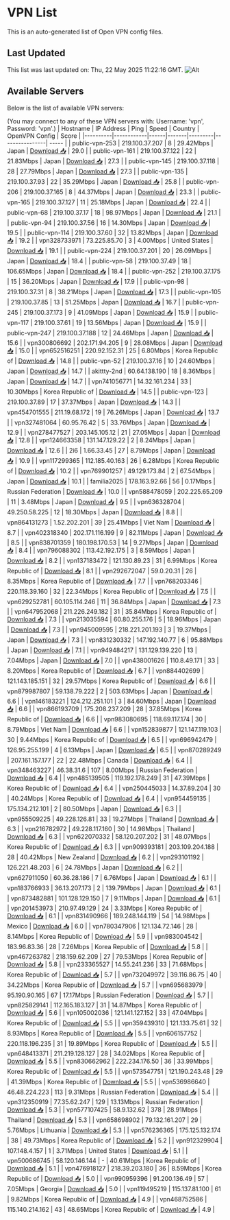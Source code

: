 # VPN List

This is an auto-generated list of Open VPN config files.

## Last Updated

This list was last updated on: Thu, 22 May 2025 11:22:16 GMT.
![Alt](https://repobeats.axiom.co/api/embed/186b98318ef1479477931607c1ad7d823f12451f.svg "Repobeats analytics image")

## Available Servers

Below is the list of available VPN servers:

(You may connect to any of these VPN servers with: Username: 'vpn', Password: 'vpn'.)
| Hostname | IP Address | Ping | Speed | Country | OpenVPN Config | Score |
|----------|------------|------|-------|---------|----------------| ----- |
| public-vpn-253 | 219.100.37.207 | 8 | 29.42Mbps | Japan | [Download 📥](./configs/server_0_JP.ovpn) | 29.0 |
| public-vpn-161 | 219.100.37.122 | 22 | 21.83Mbps | Japan | [Download 📥](./configs/server_1_JP.ovpn) | 27.3 |
| public-vpn-145 | 219.100.37.118 | 28 | 27.79Mbps | Japan | [Download 📥](./configs/server_2_JP.ovpn) | 27.3 |
| public-vpn-135 | 219.100.37.93 | 22 | 35.29Mbps | Japan | [Download 📥](./configs/server_3_JP.ovpn) | 25.8 |
| public-vpn-206 | 219.100.37.165 | 8 | 44.37Mbps | Japan | [Download 📥](./configs/server_4_JP.ovpn) | 23.3 |
| public-vpn-165 | 219.100.37.127 | 11 | 25.18Mbps | Japan | [Download 📥](./configs/server_5_JP.ovpn) | 22.4 |
| public-vpn-68 | 219.100.37.17 | 18 | 98.97Mbps | Japan | [Download 📥](./configs/server_6_JP.ovpn) | 21.1 |
| public-vpn-94 | 219.100.37.56 | 16 | 14.30Mbps | Japan | [Download 📥](./configs/server_7_JP.ovpn) | 19.5 |
| public-vpn-114 | 219.100.37.60 | 32 | 13.82Mbps | Japan | [Download 📥](./configs/server_8_JP.ovpn) | 19.2 |
| vpn328733971 | 73.225.85.70 | 3 | 4.00Mbps | United States | [Download 📥](./configs/server_9_US.ovpn) | 19.1 |
| public-vpn-224 | 219.100.37.201 | 20 | 26.09Mbps | Japan | [Download 📥](./configs/server_10_JP.ovpn) | 18.4 |
| public-vpn-58 | 219.100.37.49 | 18 | 106.65Mbps | Japan | [Download 📥](./configs/server_11_JP.ovpn) | 18.4 |
| public-vpn-252 | 219.100.37.175 | 15 | 36.20Mbps | Japan | [Download 📥](./configs/server_12_JP.ovpn) | 17.9 |
| public-vpn-98 | 219.100.37.31 | 8 | 38.21Mbps | Japan | [Download 📥](./configs/server_13_JP.ovpn) | 17.3 |
| public-vpn-105 | 219.100.37.85 | 13 | 51.25Mbps | Japan | [Download 📥](./configs/server_14_JP.ovpn) | 16.7 |
| public-vpn-245 | 219.100.37.173 | 9 | 41.09Mbps | Japan | [Download 📥](./configs/server_15_JP.ovpn) | 15.9 |
| public-vpn-117 | 219.100.37.61 | 19 | 13.56Mbps | Japan | [Download 📥](./configs/server_16_JP.ovpn) | 15.9 |
| public-vpn-247 | 219.100.37.188 | 12 | 24.46Mbps | Japan | [Download 📥](./configs/server_17_JP.ovpn) | 15.6 |
| vpn300806692 | 202.171.94.205 | 9 | 28.08Mbps | Japan | [Download 📥](./configs/server_18_JP.ovpn) | 15.0 |
| vpn652516251 | 220.92.152.31 | 25 | 6.80Mbps | Korea Republic of | [Download 📥](./configs/server_19_KR.ovpn) | 14.8 |
| public-vpn-52 | 219.100.37.16 | 10 | 24.60Mbps | Japan | [Download 📥](./configs/server_20_JP.ovpn) | 14.7 |
| akittty-2nd | 60.64.138.190 | 18 | 8.36Mbps | Japan | [Download 📥](./configs/server_21_JP.ovpn) | 14.7 |
| vpn741056771 | 14.32.161.234 | 33 | 10.30Mbps | Korea Republic of | [Download 📥](./configs/server_22_KR.ovpn) | 14.5 |
| public-vpn-123 | 219.100.37.89 | 17 | 37.37Mbps | Japan | [Download 📥](./configs/server_23_JP.ovpn) | 14.3 |
| vpn454701555 | 211.19.68.172 | 19 | 76.26Mbps | Japan | [Download 📥](./configs/server_24_JP.ovpn) | 13.7 |
| vpn327481064 | 60.95.76.42 | 5 | 33.76Mbps | Japan | [Download 📥](./configs/server_25_JP.ovpn) | 12.9 |
| vpn278477527 | 203.145.105.12 | 21 | 27.05Mbps | Japan | [Download 📥](./configs/server_26_JP.ovpn) | 12.8 |
| vpn124663358 | 131.147.129.22 | 2 | 8.24Mbps | Japan | [Download 📥](./configs/server_27_JP.ovpn) | 12.6 |
| 2i6 | 1.66.33.45 | 27 | 8.79Mbps | Japan | [Download 📥](./configs/server_28_JP.ovpn) | 10.9 |
| vpn117299365 | 112.185.40.163 | 26 | 6.28Mbps | Korea Republic of | [Download 📥](./configs/server_29_KR.ovpn) | 10.2 |
| vpn769901257 | 49.129.173.84 | 2 | 67.54Mbps | Japan | [Download 📥](./configs/server_30_JP.ovpn) | 10.1 |
| familia2025 | 178.163.92.66 | 56 | 0.17Mbps | Russian Federation | [Download 📥](./configs/server_31_RU.ovpn) | 10.0 |
| vpn588478059 | 202.225.65.209 | 11 | 3.48Mbps | Japan | [Download 📥](./configs/server_32_JP.ovpn) | 9.5 |
| vpn636328704 | 49.250.58.225 | 12 | 18.30Mbps | Japan | [Download 📥](./configs/server_33_JP.ovpn) | 8.8 |
| vpn864131273 | 1.52.202.201 | 39 | 25.41Mbps | Viet Nam | [Download 📥](./configs/server_34_VN.ovpn) | 8.7 |
| vpn402318340 | 202.171.116.199 | 9 | 82.11Mbps | Japan | [Download 📥](./configs/server_35_JP.ovpn) | 8.5 |
| vpn838701359 | 180.198.170.53 | 14 | 9.27Mbps | Japan | [Download 📥](./configs/server_36_JP.ovpn) | 8.4 |
| vpn796088302 | 113.42.192.175 | 3 | 8.59Mbps | Japan | [Download 📥](./configs/server_37_JP.ovpn) | 8.2 |
| vpn137183472 | 121.130.89.23 | 31 | 6.99Mbps | Korea Republic of | [Download 📥](./configs/server_38_KR.ovpn) | 8.1 |
| vpn292672047 | 59.0.20.31 | 26 | 8.35Mbps | Korea Republic of | [Download 📥](./configs/server_39_KR.ovpn) | 7.7 |
| vpn768203346 | 220.118.39.160 | 32 | 22.34Mbps | Korea Republic of | [Download 📥](./configs/server_40_KR.ovpn) | 7.5 |
| vpn629252781 | 60.105.114.246 | 11 | 36.84Mbps | Japan | [Download 📥](./configs/server_41_JP.ovpn) | 7.3 |
| vpn647952068 | 211.226.249.182 | 31 | 35.84Mbps | Korea Republic of | [Download 📥](./configs/server_42_KR.ovpn) | 7.3 |
| vpn213035594 | 60.80.255.176 | 5 | 18.96Mbps | Japan | [Download 📥](./configs/server_43_JP.ovpn) | 7.3 |
| vpn945009595 | 218.221.201.193 | 3 | 19.37Mbps | Japan | [Download 📥](./configs/server_44_JP.ovpn) | 7.3 |
| vpn831230332 | 147.192.140.77 | 6 | 95.88Mbps | Japan | [Download 📥](./configs/server_45_JP.ovpn) | 7.1 |
| vpn949484217 | 131.129.139.220 | 13 | 7.04Mbps | Japan | [Download 📥](./configs/server_46_JP.ovpn) | 7.0 |
| vpn438001626 | 110.8.49.171 | 33 | 8.20Mbps | Korea Republic of | [Download 📥](./configs/server_47_KR.ovpn) | 6.7 |
| vpn884402699 | 121.143.185.151 | 32 | 29.57Mbps | Korea Republic of | [Download 📥](./configs/server_48_KR.ovpn) | 6.6 |
| vpn879987807 | 59.138.79.222 | 2 | 503.63Mbps | Japan | [Download 📥](./configs/server_49_JP.ovpn) | 6.6 |
| vpn146183221 | 124.212.251.101 | 3 | 84.60Mbps | Japan | [Download 📥](./configs/server_50_JP.ovpn) | 6.6 |
| vpn866193709 | 175.208.237.209 | 28 | 37.85Mbps | Korea Republic of | [Download 📥](./configs/server_51_KR.ovpn) | 6.6 |
| vpn983080695 | 118.69.117.174 | 30 | 8.79Mbps | Viet Nam | [Download 📥](./configs/server_52_VN.ovpn) | 6.6 |
| vpn152839877 | 121.147.119.103 | 30 | 9.44Mbps | Korea Republic of | [Download 📥](./configs/server_53_KR.ovpn) | 6.5 |
| vpn696942479 | 126.95.255.199 | 4 | 6.13Mbps | Japan | [Download 📥](./configs/server_54_JP.ovpn) | 6.5 |
| vpn870289249 | 207.161.157.177 | 22 | 22.48Mbps | Canada | [Download 📥](./configs/server_55_CA.ovpn) | 6.4 |
| vpn348463227 | 46.38.31.6 | 107 | 8.00Mbps | Russian Federation | [Download 📥](./configs/server_56_RU.ovpn) | 6.4 |
| vpn485139505 | 119.192.178.249 | 31 | 47.39Mbps | Korea Republic of | [Download 📥](./configs/server_57_KR.ovpn) | 6.4 |
| vpn250445033 | 14.37.89.204 | 30 | 40.24Mbps | Korea Republic of | [Download 📥](./configs/server_58_KR.ovpn) | 6.4 |
| vpn954459135 | 175.134.212.101 | 2 | 80.50Mbps | Japan | [Download 📥](./configs/server_59_JP.ovpn) | 6.3 |
| vpn955509225 | 49.228.126.81 | 33 | 19.27Mbps | Thailand | [Download 📥](./configs/server_60_TH.ovpn) | 6.3 |
| vpn216782972 | 49.228.117.160 | 30 | 14.98Mbps | Thailand | [Download 📥](./configs/server_61_TH.ovpn) | 6.3 |
| vpn622070332 | 58.120.207.202 | 31 | 48.07Mbps | Korea Republic of | [Download 📥](./configs/server_62_KR.ovpn) | 6.3 |
| vpn909393181 | 203.109.204.188 | 28 | 40.42Mbps | New Zealand | [Download 📥](./configs/server_63_NZ.ovpn) | 6.2 |
| vpn293101192 | 126.221.48.203 | 6 | 24.78Mbps | Japan | [Download 📥](./configs/server_64_JP.ovpn) | 6.2 |
| vpn627911050 | 60.36.28.186 | 7 | 6.76Mbps | Japan | [Download 📥](./configs/server_65_JP.ovpn) | 6.1 |
| vpn183766933 | 36.13.207.173 | 2 | 139.79Mbps | Japan | [Download 📥](./configs/server_66_JP.ovpn) | 6.1 |
| vpn873482881 | 101.128.129.150 | 7 | 9.11Mbps | Japan | [Download 📥](./configs/server_67_JP.ovpn) | 6.1 |
| vpn201453973 | 210.97.49.129 | 24 | 3.33Mbps | Korea Republic of | [Download 📥](./configs/server_68_KR.ovpn) | 6.1 |
| vpn831490966 | 189.248.144.119 | 54 | 14.98Mbps | Mexico | [Download 📥](./configs/server_69_MX.ovpn) | 6.0 |
| vpn780347906 | 121.134.72.146 | 28 | 8.14Mbps | Korea Republic of | [Download 📥](./configs/server_70_KR.ovpn) | 5.9 |
| vpn983004542 | 183.96.83.36 | 28 | 7.26Mbps | Korea Republic of | [Download 📥](./configs/server_71_KR.ovpn) | 5.8 |
| vpn467263782 | 218.159.62.209 | 27 | 79.53Mbps | Korea Republic of | [Download 📥](./configs/server_72_KR.ovpn) | 5.8 |
| vpn233365527 | 14.55.241.236 | 33 | 71.68Mbps | Korea Republic of | [Download 📥](./configs/server_73_KR.ovpn) | 5.7 |
| vpn732049972 | 39.116.86.75 | 40 | 34.22Mbps | Korea Republic of | [Download 📥](./configs/server_74_KR.ovpn) | 5.7 |
| vpn695683979 | 95.190.90.165 | 67 | 17.17Mbps | Russian Federation | [Download 📥](./configs/server_75_RU.ovpn) | 5.7 |
| vpn825829141 | 112.165.183.127 | 31 | 14.87Mbps | Korea Republic of | [Download 📥](./configs/server_76_KR.ovpn) | 5.6 |
| vpn105002036 | 121.141.127.152 | 33 | 47.04Mbps | Korea Republic of | [Download 📥](./configs/server_77_KR.ovpn) | 5.5 |
| vpn359439310 | 121.133.75.61 | 32 | 8.93Mbps | Korea Republic of | [Download 📥](./configs/server_78_KR.ovpn) | 5.5 |
| vpn606157752 | 220.118.196.235 | 31 | 19.89Mbps | Korea Republic of | [Download 📥](./configs/server_79_KR.ovpn) | 5.5 |
| vpn648413371 | 211.219.128.127 | 28 | 34.02Mbps | Korea Republic of | [Download 📥](./configs/server_80_KR.ovpn) | 5.5 |
| vpn830662962 | 222.234.176.50 | 36 | 33.99Mbps | Korea Republic of | [Download 📥](./configs/server_81_KR.ovpn) | 5.5 |
| vpn573547751 | 121.190.243.48 | 29 | 41.39Mbps | Korea Republic of | [Download 📥](./configs/server_82_KR.ovpn) | 5.5 |
| vpn536986640 | 46.48.224.223 | 113 | 9.31Mbps | Russian Federation | [Download 📥](./configs/server_83_RU.ovpn) | 5.4 |
| vpn312350919 | 77.35.62.247 | 129 | 13.13Mbps | Russian Federation | [Download 📥](./configs/server_84_RU.ovpn) | 5.3 |
| vpn577107425 | 58.9.132.62 | 378 | 28.91Mbps | Thailand | [Download 📥](./configs/server_85_TH.ovpn) | 5.3 |
| vpn658698902 | 79.132.161.207 | 29 | 5.76Mbps | Lithuania | [Download 📥](./configs/server_86_LT.ovpn) | 5.3 |
| vpn576236365 | 175.125.132.174 | 38 | 49.73Mbps | Korea Republic of | [Download 📥](./configs/server_87_KR.ovpn) | 5.2 |
| vpn912329904 | 107.148.4.157 | 1 | 3.71Mbps | United States | [Download 📥](./configs/server_88_US.ovpn) | 5.1 |
| vpn500686745 | 58.120.146.144 | - | 40.61Mbps | Korea Republic of | [Download 📥](./configs/server_89_KR.ovpn) | 5.1 |
| vpn476918127 | 218.39.203.180 | 36 | 8.59Mbps | Korea Republic of | [Download 📥](./configs/server_90_KR.ovpn) | 5.0 |
| vpn990959396 | 91.200.136.49 | 57 | 7.05Mbps | Georgia | [Download 📥](./configs/server_91_GE.ovpn) | 5.0 |
| vpn119495219 | 115.137.81.100 | 61 | 9.82Mbps | Korea Republic of | [Download 📥](./configs/server_92_KR.ovpn) | 4.9 |
| vpn468752586 | 115.140.214.162 | 43 | 48.65Mbps | Korea Republic of | [Download 📥](./configs/server_93_KR.ovpn) | 4.9 |
